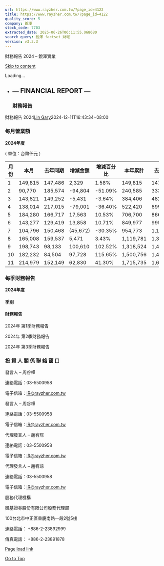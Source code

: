 ```yaml
---
url: https://www.rayzher.com.tw/?page_id=4122
title: https://www.rayzher.com.tw/?page_id=4122
quality_score: 5
company: 銳澤
stock_code: 7703
extracted_date: 2025-06-26T06:11:55.068680
search_query: 銳澤 factset 財報
version: v3.3.3
---
```


財務報告 2024 – 銳澤實業


[Skip to content](#content)

Loading...

* ## — FINANCIAL REPORT —

  ### 財務報告

財務報告 2024[Lin Gary](https://www.rayzher.com.tw/?author=42 "「Lin Gary」的文章")2024-12-11T16:43:34+08:00

### 每月營業額

**2024年度**

( 單位：台幣仟元 )

| 月份 | 本月 | 去年同期 | 增減金額 | 增減百分比 | 本年累計 | 去年累計 | 增減金額 | 增減百分比 |
| --- | --- | --- | --- | --- | --- | --- | --- | --- |
| 1 | 149,815 | 147,486 | 2,329 | 1.58% | 149,815 | 147,486 | 2,329 | 1.58% |
| 2 | 90,770 | 185,574 | -94,804 | -51.09% | 240,585 | 333,060 | -92,475 | -27.77% |
| 3 | 143,821 | 149,252 | -5,431 | -3.64% | 384,406 | 482,312 | -97,906 | -20.30% |
| 4 | 138,014 | 217,015 | -79,001 | -36.40% | 522,420 | 699,327 | -176,907 | -25.30% |
| 5 | 184,280 | 166,717 | 17,563 | 10.53% | 706,700 | 866,044 | -159,344 | -18.40% |
| 6 | 143,277 | 129,419 | 13,858 | 10.71% | 849,977 | 995,463 | -145,486 | -14.61% |
| 7 | 104,796 | 150,468 | (45,672) | -30.35% | 954,773 | 1,145,931 | (191,158) | -16.68% |
| 8 | 165,008 | 159,537 | 5,471 | 3.43% | 1,119,781 | 1,305,468 | (185,687) | -14.22% |
| 9 | 198,743 | 98,133 | 100,610 | 102.52% | 1,318,524 | 1,403,601 | (85,077) | -6.06% |
| 10 | 182,232 | 84,504 | 97,728 | 115.65% | 1,500,756 | 1,488,105 | 12,651 | 0.85% |
| 11 | 214,979 | 152,149 | 62,830 | 41.30% | 1,715,735 | 1,640,255 | 75,480 | 4.60% |

### 每季財務報告

**2024年度**

#### **季別**

#### **財務報告**

2024年 第1季財務報告

2024年 第2季財務報告

2024年 第3季財務報告

### 投 資 人 關 係 聯 絡 窗 口

發言人 – 周谷樺

連絡電話：03-5500958

電子信箱：[IR@rayzher.com.tw](mailto:IR@rayzher.com.tw)

發言人 – 周谷樺

連絡電話：03-5500958

電子信箱：[IR@rayzher.com.tw](mailto:IR@rayzher.com.tw)

代理發言人 – 趙宥琮

連絡電話：03-5500958

電子信箱：[IR@rayzher.com.tw](mailto:IR@rayzher.com.tw)

代理發言人 – 趙宥琮

連絡電話：03-5500958

電子信箱：[IR@rayzher.com.tw](mailto:IR@rayzher.com.tw)

股務代理機構

凱基證券股份有限公司股務代理部

100台北市中正區重慶南路一段2號5樓

連絡電話： +886-2-23892999

傳真電話： +886-2-23891878

[Page load link](#)

[Go to Top](#)
